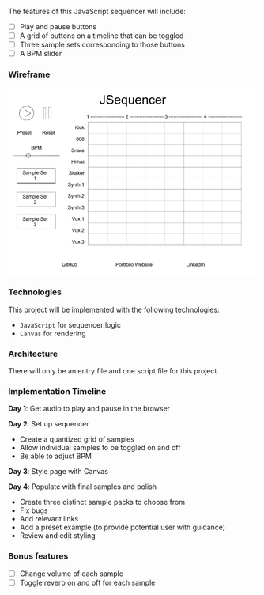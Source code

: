 The features of this JavaScript sequencer will include:

- [ ] Play and pause buttons
- [ ] A grid of buttons on a timeline that can be toggled
- [ ] Three sample sets corresponding to those buttons
- [ ] A BPM slider

### Wireframe

![wireframe](https://github.com/Eden12345/JSequencer/blob/master/assets/JSequencer%20Wireframe.png)

### Technologies

This project will be implemented with the following technologies:

- `JavaScript` for sequencer logic
- `Canvas` for rendering

### Architecture

There will only be an entry file and one script file for this project.

### Implementation Timeline

**Day 1**: Get audio to play and pause in the browser

**Day 2**: Set up sequencer

- Create a quantized grid of samples
- Allow individual samples to be toggled on and off
- Be able to adjust BPM

**Day 3**: Style page with Canvas

**Day 4**: Populate with final samples and polish

- Create three distinct sample packs to choose from
- Fix bugs
- Add relevant links
- Add a preset example (to provide potential user with guidance)
- Review and edit styling


### Bonus features

- [ ] Change volume of each sample
- [ ] Toggle reverb on and off for each sample
